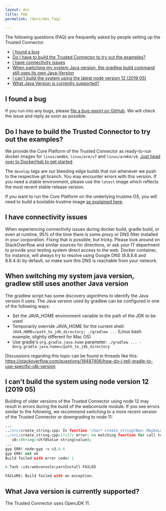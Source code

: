 ```yaml
---
layout: doc
title: FAQ
permalink: /docs/dev_faq/

---
```


The following questions (FAQ) are frequently asked by people setting up the Trusted Connector.

- [I found a bug](#i-found-a-bug)
- [Do I have to build the Trusted Connector to try out the examples?](#do-i-have-to-build-the-trusted-connector-to-try-out-the-examples)
- [I have connectivity issues](#i-have-connectivity-issues)
- [When switching my system Java version, the gradlew build command still uses its own Java-Version](#when-switching-my-system-java-version-the-gradlew-build-command-still-uses-its-own-java-version)
- [I can't build the system using the latest node version 12 (2019 05)](#i-cant-build-the-system-using-the-latest-node-version-12-2019-05)
- [What Java Version is currently supported?](#what-java-version-is-currently-supported)


## I found a bug

If you run into any bugs, please [file a bug report on GitHub](https://github.com/industrial-data-space/trusted-connector/issues). We will check the issue and reply as soon as possible.

## Do I have to build the Trusted Connector to try out the examples?

We provide the Core Platform of the Trusted Connector as ready-to-run docker images for `linux/amd64`, `linux/arm/v7` and `linux/arm64/v8`. [Just head over to DockerHub to get started](https://hub.docker.com/r/fraunhoferaisec/trusted-connector-core).

The `develop` tags are our bleeding edge builds that run whenever we push to the respective git branch. You may encounter errors with this version. If you need a stable environment, please use the `latest` image which reflects the most recent stable release version.

If you want to run the Core Platform on the underlying trustme OS, you will need to build a bootable trustme image [as explained here](https://industrial-data-space.github.io/trusted-connector-documentation/docs/dev_trustme/).

## I have connectivity issues

When experiencing connectivity issues during docker build, gradle build, or even at runtime, 95% of the time there is some proxy or DNS filter installed in your corporation. Fixing that is possible, but tricky. Please look around on StackOverflow and similar sources for directions, or ask your IT department to provide your testing system direct access to the web. Docker container, for instance, will always try to resolve using Google DNS (8.8.8.8 and 8.8.4.4) by default, so make sure this DNS is reachable from your network.

## When switching my system java version, gradlew still uses another Java version

The gradlew script has some discovery algorithms to identify the Java version it uses. The Java version used by gradlew can be configured in one of the following ways:

- Set the JAVA_HOME environment variable to the path of the JDK to be used
- Temporarily override JAVA_HOME for the current shell: `JAVA_HOME=/path_to_jdk_directory; ./gradlew ...` (Linux bash example, slightly different for Mac OS)
- Use gradle's `org.gradle.java.home` parameter: `./gradlew ... -Dorg.gradle.java.home=/path_to_jdk_directory`

Discussions regarding this topic can be found in threads like this: https://stackoverflow.com/questions/18487406/how-do-i-tell-gradle-to-use-specific-jdk-version

## I can't build the system using node version 12 (2019 05)

Building of older versions of the Trusted Connector using node 12 may result in errors during the build of the webconsole module. If you see errors similar to the following, we recommend switching to a more recent version of the Trusted Connector or downgrading to node 11:

```coffee
...
../src/create_string.cpp: In function 'char* create_string(Nan::MaybeLocal<v8::Value>)':
../src/create_string.cpp:17:37: error: no matching function for call to 'v8::String::Utf8Value::Utf8Value(v8::Local<v8::Value>&)'
   v8::String::Utf8Value string(value);
...
gyp ERR! node-gyp -v v3.8.0
gyp ERR! not ok 
Build failed with error code: 1

> Task :ids-webconsole:yarnInstall FAILED

FAILURE: Build failed with an exception.
```

## What Java version is currently supported?

The Trusted Connector uses OpenJDK 11.